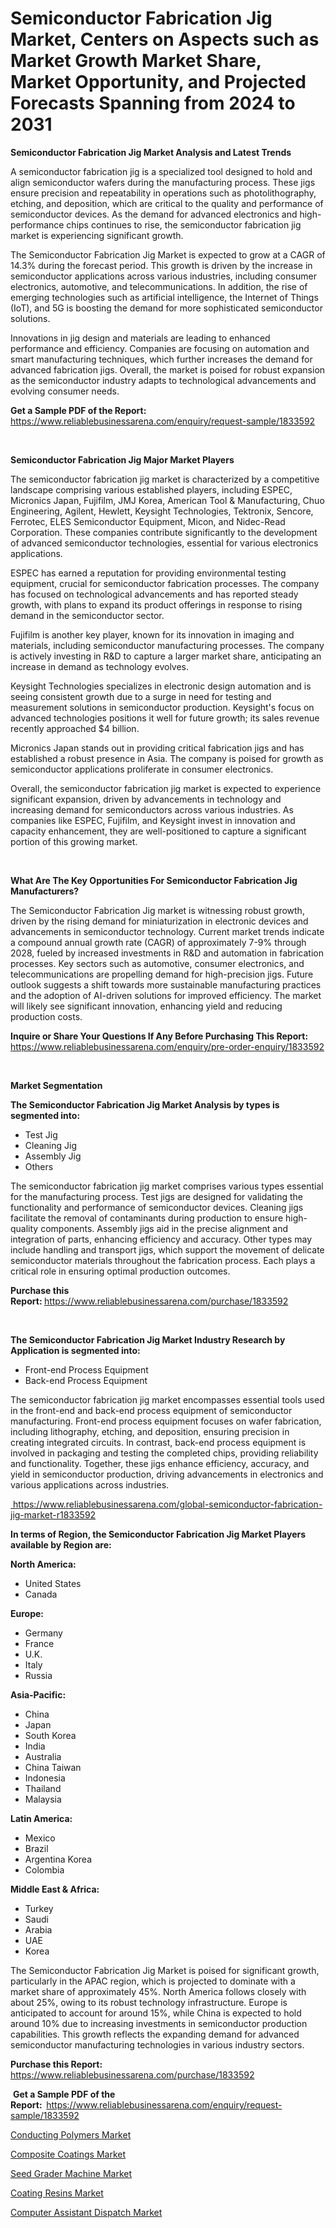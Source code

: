 <p><h1>Semiconductor Fabrication Jig Market, Centers on Aspects such as Market Growth Market Share, Market Opportunity, and Projected Forecasts Spanning from 2024 to 2031</h1></p><p><strong>Semiconductor Fabrication Jig Market Analysis and Latest Trends</strong></p>
<p><p>A semiconductor fabrication jig is a specialized tool designed to hold and align semiconductor wafers during the manufacturing process. These jigs ensure precision and repeatability in operations such as photolithography, etching, and deposition, which are critical to the quality and performance of semiconductor devices. As the demand for advanced electronics and high-performance chips continues to rise, the semiconductor fabrication jig market is experiencing significant growth.</p><p>The Semiconductor Fabrication Jig Market is expected to grow at a CAGR of 14.3% during the forecast period. This growth is driven by the increase in semiconductor applications across various industries, including consumer electronics, automotive, and telecommunications. In addition, the rise of emerging technologies such as artificial intelligence, the Internet of Things (IoT), and 5G is boosting the demand for more sophisticated semiconductor solutions. </p><p>Innovations in jig design and materials are leading to enhanced performance and efficiency. Companies are focusing on automation and smart manufacturing techniques, which further increases the demand for advanced fabrication jigs. Overall, the market is poised for robust expansion as the semiconductor industry adapts to technological advancements and evolving consumer needs.</p></p>
<p><strong>Get a Sample PDF of the Report:&nbsp;</strong> <a href="https://www.reliablebusinessarena.com/enquiry/request-sample/1833592?utm_campaign=1683&utm_medium=2&utm_source=Github&utm_content=ia&utm_term=17102024&utm_id=semiconductor-fabrication-jig">https://www.reliablebusinessarena.com/enquiry/request-sample/1833592</a></p>
<p>&nbsp;</p>
<p><strong>Semiconductor Fabrication Jig Major Market Players</strong></p>
<p><p>The semiconductor fabrication jig market is characterized by a competitive landscape comprising various established players, including ESPEC, Micronics Japan, Fujifilm, JMJ Korea, American Tool & Manufacturing, Chuo Engineering, Agilent, Hewlett, Keysight Technologies, Tektronix, Sencore, Ferrotec, ELES Semiconductor Equipment, Micon, and Nidec-Read Corporation. These companies contribute significantly to the development of advanced semiconductor technologies, essential for various electronics applications.</p><p>ESPEC has earned a reputation for providing environmental testing equipment, crucial for semiconductor fabrication processes. The company has focused on technological advancements and has reported steady growth, with plans to expand its product offerings in response to rising demand in the semiconductor sector.</p><p>Fujifilm is another key player, known for its innovation in imaging and materials, including semiconductor manufacturing processes. The company is actively investing in R&D to capture a larger market share, anticipating an increase in demand as technology evolves.</p><p>Keysight Technologies specializes in electronic design automation and is seeing consistent growth due to a surge in need for testing and measurement solutions in semiconductor production. Keysight's focus on advanced technologies positions it well for future growth; its sales revenue recently approached $4 billion.</p><p>Micronics Japan stands out in providing critical fabrication jigs and has established a robust presence in Asia. The company is poised for growth as semiconductor applications proliferate in consumer electronics.</p><p>Overall, the semiconductor fabrication jig market is expected to experience significant expansion, driven by advancements in technology and increasing demand for semiconductors across various industries. As companies like ESPEC, Fujifilm, and Keysight invest in innovation and capacity enhancement, they are well-positioned to capture a significant portion of this growing market.</p></p>
<p>&nbsp;</p>
<p><strong>What Are The Key Opportunities For Semiconductor Fabrication Jig Manufacturers?</strong></p>
<p><p>The Semiconductor Fabrication Jig market is witnessing robust growth, driven by the rising demand for miniaturization in electronic devices and advancements in semiconductor technology. Current market trends indicate a compound annual growth rate (CAGR) of approximately 7-9% through 2028, fueled by increased investments in R&D and automation in fabrication processes. Key sectors such as automotive, consumer electronics, and telecommunications are propelling demand for high-precision jigs. Future outlook suggests a shift towards more sustainable manufacturing practices and the adoption of AI-driven solutions for improved efficiency. The market will likely see significant innovation, enhancing yield and reducing production costs.</p></p>
<p><strong>Inquire or Share Your Questions If Any Before Purchasing This Report:</strong> <a href="https://www.reliablebusinessarena.com/enquiry/pre-order-enquiry/1833592?utm_campaign=1683&utm_medium=2&utm_source=Github&utm_content=ia&utm_term=17102024&utm_id=semiconductor-fabrication-jig">https://www.reliablebusinessarena.com/enquiry/pre-order-enquiry/1833592</a></p>
<p>&nbsp;</p>
<p><strong>Market Segmentation</strong></p>
<p><strong>The Semiconductor Fabrication Jig Market Analysis by types is segmented into:</strong></p>
<p><ul><li>Test Jig</li><li>Cleaning Jig</li><li>Assembly Jig</li><li>Others</li></ul></p>
<p><p>The semiconductor fabrication jig market comprises various types essential for the manufacturing process. Test jigs are designed for validating the functionality and performance of semiconductor devices. Cleaning jigs facilitate the removal of contaminants during production to ensure high-quality components. Assembly jigs aid in the precise alignment and integration of parts, enhancing efficiency and accuracy. Other types may include handling and transport jigs, which support the movement of delicate semiconductor materials throughout the fabrication process. Each plays a critical role in ensuring optimal production outcomes.</p></p>
<p><strong>Purchase this Report:&nbsp;</strong><a href="https://www.reliablebusinessarena.com/purchase/1833592?utm_campaign=1683&utm_medium=2&utm_source=Github&utm_content=ia&utm_term=17102024&utm_id=semiconductor-fabrication-jig">https://www.reliablebusinessarena.com/purchase/1833592</a></p>
<p>&nbsp;</p>
<p><strong>The Semiconductor Fabrication Jig Market Industry Research by Application is segmented into:</strong></p>
<p><ul><li>Front-end Process Equipment</li><li>Back-end Process Equipment</li></ul></p>
<p><p>The semiconductor fabrication jig market encompasses essential tools used in the front-end and back-end process equipment of semiconductor manufacturing. Front-end process equipment focuses on wafer fabrication, including lithography, etching, and deposition, ensuring precision in creating integrated circuits. In contrast, back-end process equipment is involved in packaging and testing the completed chips, providing reliability and functionality. Together, these jigs enhance efficiency, accuracy, and yield in semiconductor production, driving advancements in electronics and various applications across industries.</p></p>
<p><a href="https://www.reliablebusinessarena.com/global-semiconductor-fabrication-jig-market-r1833592?utm_campaign=1683&utm_medium=2&utm_source=Github&utm_content=ia&utm_term=17102024&utm_id=semiconductor-fabrication-jig">&nbsp;https://www.reliablebusinessarena.com/global-semiconductor-fabrication-jig-market-r1833592</a></p>
<p><strong>In terms of Region, the Semiconductor Fabrication Jig Market Players available by Region are:</strong></p>
<p>
    <p> <strong> North America: </strong>
        <ul>
            <li>United States</li>
            <li>Canada</li>
        </ul>
        </p> 
    <p> <strong> Europe: </strong>
        <ul>
            <li>Germany</li>
            <li>France</li>
            <li>U.K.</li>
            <li>Italy</li>
            <li>Russia</li>
        </ul>
        </p> 
    <p> <strong> Asia-Pacific: </strong>
        <ul>
            <li>China</li>
            <li>Japan</li>
            <li>South Korea</li>
            <li>India</li>
            <li>Australia</li>
            <li>China Taiwan</li>
            <li>Indonesia</li>
            <li>Thailand</li>
            <li>Malaysia</li>
        </ul>
        </p> 
    <p> <strong> Latin America: </strong>
        <ul>
            <li>Mexico</li>
            <li>Brazil</li>
            <li>Argentina Korea</li>
            <li>Colombia</li>
        </ul>
        </p> 
    <p> <strong> Middle East & Africa: </strong>
        <ul>
            <li>Turkey</li>
            <li>Saudi</li>
            <li>Arabia</li>
            <li>UAE</li>
            <li>Korea</li>
        </ul>
    </p>
    </p>
<p><p>The Semiconductor Fabrication Jig Market is poised for significant growth, particularly in the APAC region, which is projected to dominate with a market share of approximately 45%. North America follows closely with about 25%, owing to its robust technology infrastructure. Europe is anticipated to account for around 15%, while China is expected to hold around 10% due to increasing investments in semiconductor production capabilities. This growth reflects the expanding demand for advanced semiconductor manufacturing technologies in various industry sectors.</p></p>
<p><strong>Purchase this Report: </strong><a href="https://www.reliablebusinessarena.com/purchase/1833592?utm_campaign=1683&utm_medium=2&utm_source=Github&utm_content=ia&utm_term=17102024&utm_id=semiconductor-fabrication-jig">https://www.reliablebusinessarena.com/purchase/1833592</a></p>
<p>&nbsp;<strong>Get a Sample PDF of the Report:&nbsp;&nbsp;</strong><a href="https://www.reliablebusinessarena.com/enquiry/request-sample/1833592?utm_campaign=1683&utm_medium=2&utm_source=Github&utm_content=ia&utm_term=17102024&utm_id=semiconductor-fabrication-jig">https://www.reliablebusinessarena.com/enquiry/request-sample/1833592</a></p>
<p><strong></strong></p>
<p><p><a href="https://www.linkedin.com/pulse/in-depth-analysis-global-conducting-polymers-market-scope-nfqge?utm_campaign=1683&utm_medium=2&utm_source=Github&utm_content=ia&utm_term=17102024&utm_id=semiconductor-fabrication-jig">Conducting Polymers Market</a></p><p><a href="https://www.linkedin.com/pulse/composite-coatings-market-overview-forecast-2024-2031-detailed-z3pje?utm_campaign=1683&utm_medium=2&utm_source=Github&utm_content=ia&utm_term=17102024&utm_id=semiconductor-fabrication-jig">Composite Coatings Market</a></p><p><a href="https://issuu.com/reportprime-2/docs/seed-grader-machine-market-size-203_f0ccff5f2724d1?utm_campaign=1683&utm_medium=2&utm_source=Github&utm_content=ia&utm_term=17102024&utm_id=semiconductor-fabrication-jig">Seed Grader Machine Market</a></p><p><a href="https://www.linkedin.com/pulse/coating-resins-market-refracting-trends-consumer-behaviors-lqlfe?utm_campaign=1683&utm_medium=2&utm_source=Github&utm_content=ia&utm_term=17102024&utm_id=semiconductor-fabrication-jig">Coating Resins Market</a></p><p><a href="https://github.com/NargisHussain75/Market-Research-Report-List-1/blob/main/computer-assistant-dispatch-market.md?utm_campaign=1683&utm_medium=2&utm_source=Github&utm_content=ia&utm_term=17102024&utm_id=semiconductor-fabrication-jig">Computer Assistant Dispatch Market</a></p></p>